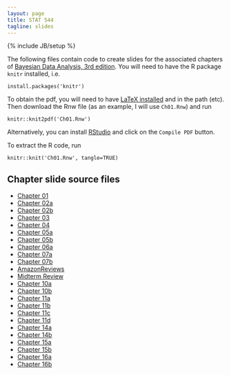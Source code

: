 ```yaml
---
layout: page
title: STAT 544
tagline: slides
---
```

{% include JB/setup %}

The following files contain code to create slides for the associated chapters of [Bayesian Data Analysis, 3rd edition](../textbook.html). You will need to have the R package `knitr` installed, i.e. 

    install.packages('knitr')

To obtain the pdf, you will need to have [LaTeX installed](http://en.wikibooks.org/wiki/LaTeX/Installation) and in the path (etc). Then download the Rnw file (as an example, I will use `Ch01.Rnw`) and run

    knitr::knit2pdf('Ch01.Rnw')

Alternatively, you can install [RStudio](http://www.rstudio.com/) and click on the `Compile PDF` button.

To extract the R code, run 

    knitr::knit('Ch01.Rnw', tangle=TRUE)

## Chapter slide source files

- [Chapter 01](Ch01/Ch01.Rnw)
- [Chapter 02a](Ch02/Ch02a.Rnw)
- [Chapter 02b](Ch02/Ch02b.Rnw)
- [Chapter 03](Ch03/Ch03.Rnw)
- [Chapter 04](Ch04.Rnw)
- [Chapter 05a](Ch05a.Rnw)
- [Chapter 05b](Ch05b.Rnw)
- [Chapter 06a](Ch06a.Rnw)
- [Chapter 07a](Ch07a.Rnw)
- [Chapter 07b](Ch07b.Rnw)
- [AmazonReviews](AmazonReviews.Rnw)
- [Midterm Review](midterm_review.Rnw)
- [Chapter 10a](Ch10a.Rnw)
- [Chapter 10b](Ch10b.Rnw)
- [Chapter 11a](Ch11a.Rnw)
- [Chapter 11b](Ch11b.Rnw)
- [Chapter 11c](Ch11c.Rnw)
- [Chapter 11d](Ch11d.Rnw)
- [Chapter 14a](Ch14a.Rnw)
- [Chapter 14b](Ch14b.Rnw)
- [Chapter 15a](Ch15a.Rnw)
- [Chapter 15b](Ch15b.Rnw)
- [Chapter 16a](Ch16a.Rnw)
- [Chapter 16b](Ch16b.Rnw)

